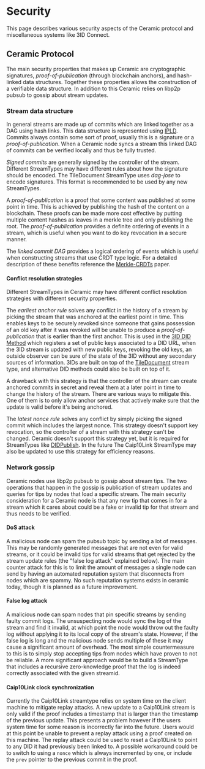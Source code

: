 # Security

This page describes various security aspects of the Ceramic protocol and miscellaneous systems like 3ID Connect.

## Ceramic Protocol

The main security properties that makes up Ceramic are cryptographic signatures, *proof-of-publication* (through blockchain anchors), and hash-linked data structures. Together these properties allows the construction of a verifiable data structure. In addition to this Ceramic relies on libp2p pubsub to gossip about stream updates.

### Stream data structure

In general streams are made up of commits which are linked together as a DAG using hash links. This data structure is represented using [IPLD](https://ipld.io/). Commits always contain some sort of proof, usually this is a signature or a *proof-of-publication*. When a Ceramic node syncs a stream this linked DAG of commits can be verified locally and thus be fully trusted.

*Signed commits* are generally signed by the controller of the stream. Different StreamTypes may have different rules about how the signature should be encoded. The TileDocument StreamType uses *dag-jose* to encode signatures. This format is recommended to be used by any new StreamTypes.

A *proof-of-publication* is a proof that some content was published at some point in time. This is achieved by publishing the hash of the content on a blockchain. These proofs can be made more cost effective by putting multiple content hashes as leaves in a merkle tree and only publishing the root. The *proof-of-publication* provides a definite ordering of events in a stream, which is useful when you want to do key revocation in a secure manner.

The *linked commit DAG* provides a logical ordering of events which is useful when constructing streams that use CRDT type logic. For a detailed description of these benefits reference the [Merkle-CRDTs](https://research.protocol.ai/blog/2019/a-new-lab-for-resilient-networks-research/PL-TechRep-merkleCRDT-v0.1-Dec30.pdf) paper.

#### Conflict resolution strategies

Different StreamTypes in Ceramic may have different conflict resolution strategies with different security properties.

The *earliest anchor rule* solves any conflict in the history of a stream by picking the stream that was anchored at the earliest point in time. This enables keys to be securely revoked since someone that gains possession of an old key after it was revoked will be unable to produce a *proof-of-publication* that is earlier than the first anchor. This is used in the [3ID DID Method](../../authentication/3id-did/method.md) which registers a set of public keys associated to a DID URL, when the 3ID stream is updated with new public keys, revoking the old keys, an outside observer can be sure of the state of the 3ID without any secondary sources of information. 3IDs are built on top of the [TileDocument](../../streamtypes/tile-document/overview.md) stream type, and alternative DID methods could also be built on top of it.

A drawback with this strategy is that the controller of the stream can create anchored commits in secret and reveal them at a later point in time to change the history of the stream. There are various ways to mitigate this. One of them is to only allow anchor services that actively make sure that the update is valid before it's being anchored.

The *latest nonce rule* solves any conflict by simply picking the signed commit which includes the largest nonce. This strategy doesn't support key revocation, so the controller of a stream with this strategy can't be changed. Ceramic doesn't support this strategy yet, but it is required for StreamTypes like [DIDPublish](https://github.com/ceramicnetwork/CIP/issues/105). In the future The Caip10Link StreamType may also be updated to use this strategy for efficiency reasons.

### Network gossip
Ceramic nodes use libp2p pubsub to gossip about stream tips. The two operations that happen in the gossip is publication of stream updates and queries for tips by nodes that load a specific stream. The main security consideration for a Ceramic node is that any new tip that comes in for a stream which it cares about could be a fake or invalid tip for that stream and thus needs to be verified.

#### DoS attack
A malicious node can spam the pubsub topic by sending a lot of messages. This may be randomly generated messages that are not even for valid streams, or it could be invalid tips for valid streams that get rejected by the stream update rules (the "false log attack" explained below). The main counter attack for this is to limit the amount of messages a single node can send by having an automated reputation system that disconnects from nodes which are spammy. No such reputation systems exists in ceramic today, though it is planned as a future improvement.

#### False log attack
A malicious node can spam nodes that pin specific streams by sending faulty commit logs. The unsuspecting node would sync the log of the stream and find it invalid, at which point the node would throw out the faulty log without applying it to its local copy of the stream's state. However, if the false log is long and the malicious node sends multiple of these it may cause a significant amount of overhead. The most simple countermeasure to this is to simply stop accepting tips from nodes which have proven to not be reliable. A more significant approach would be to build a StreamType that includes a recursive zero-knowledge proof that the log is indeed correctly associated with the given streamid.

#### Caip10Link clock synchronization
Currently the Caip10Link streamtype relies on system time on the client machine to mitigate replay attacks. A new update to a Caip10Link stream is only valid if the proof includes a timestamp that is larger than the timestamp of the previous update. This presents a problem however if the users system time for some reason is incorrectly far into the future. Users would at this point be unable to prevent a replay attack using a proof created on this machine. The replay attack could be used to reset a Caip10Link to point to any DID it had previously been linked to. A possible workaround could be to switch to using a `nonce` which is always incremented by one, or include the `prev` pointer to the previous commit in the proof.
